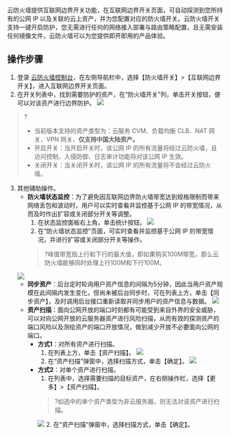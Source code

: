 云防火墙提供互联网边界开关功能，在互联网边界开关页面，可自动探测到您所持有的公网 IP 以及关联的云上资产，并为您配置对应的防火墙开关。云防火墙开关支持一键开启防护，您无需进行任何的网络接入部署与路由策略配置，且无需安装任何镜像文件，云防火墙可以为您提供即开即用的产品体验。
## 操作步骤
1. 登录 [云防火墙控制台](https://console.cloud.tencent.com/cfw/switch/internet)，在左侧导航栏中，选择【防火墙开关】>【互联网边界开关】，进入互联网边界开关页面。
2. 在开关列表中，找到需要防护的资产，在“防火墙开关”列，单击开关按钮，便可以对该资产进行边界防护。
![](https://main.qcloudimg.com/raw/340421ef1b57e84e480d51d44367761e.png)

>?
>- 当前版本支持的资产类型为：云服务 CVM、负载均衡 CLB、NAT 网关、VPN 网关，<strong>仅支持中国大陆资产。</strong>
>- 开启开关：当开启开关时，该公网 IP 的所有流量将经过云防火墙，且访问控制、入侵防御、日志审计功能将对该公网 IP 生效。
>- 关闭开关：当关闭开关时，该公网 IP 的所有流量将不会经过云防火墙。
>

3. 其他辅助操作。
	- **防火墙状态监控**：为了避免因互联网边界防火墙带宽达到规格限制而带来网络丢包和波动时，用户可以实时查看并监控基于公网 IP 的带宽情况，从而及时作出扩容或关闭部分开关等调整。
		1. 在状态监控面板右上角，单击统计按钮。
![](https://main.qcloudimg.com/raw/f85f411cc9d6472ff0aa9d5126eb3458.png)
		2. 在“防火墙状态监控”页面，可实时查看并监控基于公网 IP 的带宽情况，并进行扩容或关闭部分开关等操作。
		>?峰值带宽指上行和下行的最大值，即如果购买100M带宽，那么云防火墙能够同时处理上行100M和下行100M。
		>
	![](https://main.qcloudimg.com/raw/69daccb354cef4cd7f02676f850f5447.png)
	-	**同步资产**：后台定时轮询用户资产信息的间隔为5分钟，因此当用户资产规模在此间隔内发生变化，但尚未被后台同步时，可在列表上方，单击【同步资产】，及时调用后台接口重新读取并同步用户的资产信息与数据。
![](https://main.qcloudimg.com/raw/05d0786e51d03426681ca751cfd3337b.png)
	- **资产扫描**：面向公网开放的端口时刻都有可能受到来自外界的安全威胁，可以对向公网开放的云服务器资产进行风险扫描，从而有效的探测资产的端口风险以及测绘资产的端口开放情况，做到减少开放不必要面向公网的端口。
		- **方式1**：对所有资产进行扫描。
			1. 在列表上方，单击【资产扫描】。
		![](https://main.qcloudimg.com/raw/3e3441a117f68fcf26475e5f8f4210bd.png)
			2. 在“资产扫描”弹窗中，选择扫描方式，单击【确定】。
		![](https://main.qcloudimg.com/raw/093aecc1589815df5d86da9e0656a44b.png)
		- **方式2**：对单个资产进行扫描。
			1. 在列表中，选择需要扫描的目标资产，在右侧操作栏，选择【更多】>【资产扫描】。
			>?如选中的单个资产类型为非云服务器，则无法对该资产进行扫描。
			>
			![](https://main.qcloudimg.com/raw/c3452180fa33bfecfd6bb975f5e2fa35.png)
			2. 在“资产扫描”弹窗中，选择扫描方式，单击【确定】。

